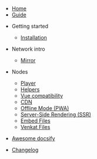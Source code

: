 * [Home](/)
* [Guide](quickstart.md)

- Getting started

  - [Installation](quickstart.md)

- Network intro

  - [Mirror](networkintro.md)

- Nodes

  - [Player](player.md)
  - [Helpers](helpers.md)
  - [Vue compatibility](vue.md)
  - [CDN](cdn.md)
  - [Offline Mode (PWA)](pwa.md)
  - [Server-Side Rendering (SSR)](ssr.md)
  - [Embed Files](embed-files.md)
  - [Venkat Files](embed-files.md)

- [Awesome docsify](awesome.md)
- [Changelog](changelog.md)